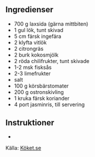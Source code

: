 # 

## Ingredienser

* 700 g laxsida (gärna mittbiten)
* 1  gul lök, tunt skivad
* 5 cm färsk ingefära
* 2 klyfta vitlök
* 2  citrongräs
* 2 burk kokosmjölk
* 2  röda chilifrukter, tunt skivade
* 1-2 msk fisksås
* 2-3  limefrukter
* salt
* 100 g körsbärstomater
* 200 g ostronskivling
* 1 kruka färsk koriander
* 4 port jasminris, till servering

## Instruktioner

* 

Källa: [Köket.se](https://www.koket.se/thailandsk-lax-i-ugn-med-kokosmjolk-lime-och-ingefara)